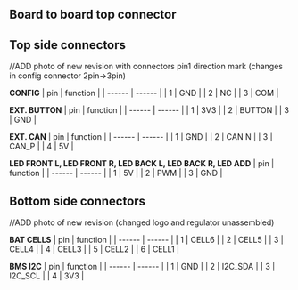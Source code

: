 ## Board to board top connector

## Top side connectors 

//ADD photo of new revision with connectors pin1 direction mark (changes in config connector 2pin->3pin)

**CONFIG**
| pin | function |
| ------ | ------ |
| 1 | GND |
| 2 | NC |
| 3 | COM |


**EXT. BUTTON**
| pin | function |
| ------ | ------ |
| 1 | 3V3 |
| 2 | BUTTON |
| 3 | GND |

**EXT. CAN**
| pin | function |
| ------ | ------ |
| 1 | GND |
| 2 | CAN N |
| 3 | CAN_P |
| 4 | 5V |

**LED FRONT L, LED FRONT R, LED BACK L, LED BACK R, LED ADD**
| pin | function |
| ------ | ------ |
| 1 | 5V |
| 2 | PWM |
| 3 | GND |

## Bottom side connectors

//ADD photo of new revision (changed logo and regulator unassembled)

**BAT CELLS**
| pin | function |
| ------ | ------ |
| 1 | CELL6 |
| 2 | CELL5 |
| 3 | CELL4 |
| 4 | CELL3 |
| 5 | CELL2 |
| 6 | CELL1 |

**BMS I2C**
| pin | function |
| ------ | ------ |
| 1 | GND |
| 2 | I2C_SDA |
| 3 | I2C_SCL |
| 4 | 3V3 |